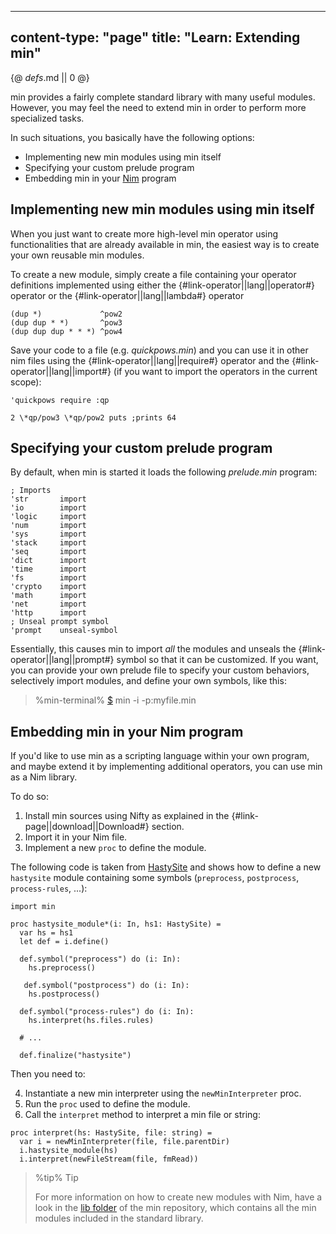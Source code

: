 -----
content-type: "page"
title: "Learn: Extending min"
-----
{@ _defs_.md || 0 @}

min provides a fairly complete standard library with many useful modules. However, you may feel the need to extend min in order to perform more specialized tasks.

In such situations, you basically have the following options:

* Implementing new min modules using min itself
* Specifying your custom prelude program
* Embedding min in your [Nim](https://nim-lang.org) program

## Implementing new min modules using min itself

When you just want to create more high-level min operator using functionalities that are already available in min, the easiest way is to create your own reusable min modules.

To create a new module, simply create a file containing your operator definitions implemented using either the {#link-operator||lang||operator#} operator or the {#link-operator||lang||lambda#} operator

```
(dup *)             ^pow2
(dup dup * *)       ^pow3
(dup dup dup * * *) ^pow4

```

Save your code to a file (e.g. *quickpows.min*) and you can use it in other nim files using the {#link-operator||lang||require#} operator and the {#link-operator||lang||import#} (if you want to import the operators in the current scope):

```
'quickpows require :qp

2 \*qp/pow3 \*qp/pow2 puts ;prints 64
```

## Specifying your custom prelude program

By default, when min is started it loads the following *prelude.min* program:

```
; Imports
'str       import
'io        import
'logic     import
'num       import
'sys       import
'stack     import
'seq       import
'dict      import
'time      import
'fs        import
'crypto    import
'math      import
'net       import
'http      import
; Unseal prompt symbol
'prompt    unseal-symbol
```

Essentially, this causes min to import *all* the modules and unseals the {#link-operator||lang||prompt#} symbol so that it can be customized. If you want, you can provide your own prelude file to specify your custom behaviors, selectively import modules, and define your own symbols, like this:

> %min-terminal%
> [$](class:prompt) min -i -p:myfile.min

## Embedding min in your Nim program

If you'd like to use min as a scripting language within your own program, and maybe extend it by implementing additional operators, you can use min as a Nim library.

To do so:

1. Install min sources using Nifty as explained in the {#link-page||download||Download#} section.
2. Import it in your Nim file.
3. Implement a new `proc` to define the module.

The following code is taken from [HastySite](https://github.com/h3rald/hastysite) and shows how to define a new `hastysite` module containing some symbols (`preprocess`, `postprocess`, `process-rules`, ...):

```
import min

proc hastysite_module*(i: In, hs1: HastySite) =
  var hs = hs1
  let def = i.define()
  
  def.symbol("preprocess") do (i: In):
    hs.preprocess()

   def.symbol("postprocess") do (i: In):
    hs.postprocess()

  def.symbol("process-rules") do (i: In):
    hs.interpret(hs.files.rules)

  # ...

  def.finalize("hastysite")
```

Then you need to:

4. Instantiate a new min interpreter using the `newMinInterpreter` proc.
5. Run the `proc` used to define the module.
6. Call the `interpret` method to interpret a min file or string:

```
proc interpret(hs: HastySite, file: string) =
  var i = newMinInterpreter(file, file.parentDir)
  i.hastysite_module(hs)
  i.interpret(newFileStream(file, fmRead))
```

> %tip%
> Tip
> 
> For more information on how to create new modules with Nim, have a look in the [lib folder](https://github.com/h3rald/min/tree/master/minpkg/lib) of the min repository, which contains all the min modules included in the standard library.

